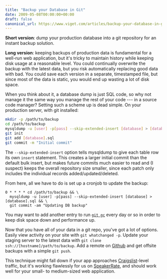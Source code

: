 ```yaml
---
title: "Backup your Database in Git"
date: 2009-05-08T00:00:00+00:00
draft: false
canonical_url: https://www.viget.com/articles/backup-your-database-in-git/
---
```


**Short version**: dump your production database into a git repository
for an instant backup solution.

**Long version**: keeping backups of production data is fundamental for
a well-run web application, but it's tricky to maintain history while
keeping disk usage at a reasonable level. You could continually
overwrite the backup with the latest data, but you risk automatically
replacing good data with bad. You could save each version in a separate,
timestamped file, but since most of the data is static, you would end up
wasting a lot of disk space.

When you think about it, a database dump is just SQL code, so why not
manage it the same way you manage the rest of your code --- in a source
code manager? Setting such a scheme up is dead simple. On your
production server, with git installed:

```sh
mkdir -p /path/to/backup
cd /path/to/backup
mysqldump -u [user] -p[pass] --skip-extended-insert [database] > [database].sql
git init
git add [database].sql
git commit -m "Initial commit"
````

The `--skip-extended-insert` option tells mysqldump to give each table
row its own `insert` statement. This creates a larger initial commit
than the default bulk insert, but makes future commits much easier to
read and (I suspect) keeps the overall repository size smaller, since
each patch only includes the individual records added/updated/deleted.

From here, all we have to do is set up a cronjob to update the backup:

```
0 * * * * cd /path/to/backup && \
  mysqldump -u [user] -p[pass] --skip-extended-insert [database] > [database].sql && \
  git commit -am "Updating DB backup"
```

You may want to add another entry to run
[`git gc`](http://www.kernel.org/pub/software/scm/git/docs/git-gc.html)
every day or so in order to keep disk space down and performance up.

Now that you have all of your data in a git repo, you've got a lot of
options. Easily view activity on your site with `git whatchanged -p`.
Update your staging server to the latest data with
`git clone ssh://[hostname]/path/to/backup`. Add a remote on
[Github](https://github.com/) and get offsite backups with a simple
`git push`.

This technique might fall down if your app approaches
[Craigslist](http://craigslist.org/)-level traffic, but it's working
flawlessly for us on [SpeakerRate](http://speakerrate.com), and should
work well for your small- to medium-sized web application.
